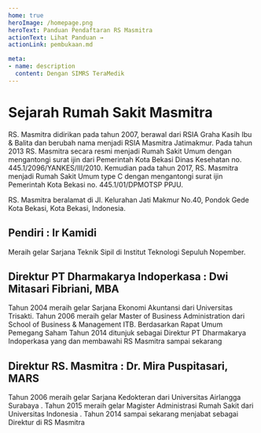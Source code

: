 ```yaml
---
home: true
heroImage: /homepage.png
heroText: Panduan Pendaftaran RS Masmitra
actionText: Lihat Panduan →
actionLink: pembukaan.md

meta:
- name: description
  content: Dengan SIMRS TeraMedik
---
```


# Sejarah Rumah Sakit Masmitra

RS. Masmitra didirikan pada tahun 2007, berawal dari RSIA Graha Kasih Ibu & Balita dan berubah nama menjadi RSIA Masmitra Jatimakmur. Pada tahun 2013 RS. Masmitra secara resmi menjadi Rumah Sakit Umum dengan mengantongi surat ijin dari Pemerintah Kota Bekasi Dinas Kesehatan no. 445.1/2096/YANKES/III/2010. Kemudian pada tahun 2017, RS. Masmitra menjadi Rumah Sakit Umum type C dengan mengantongi surat ijin Pemerintah Kota Bekasi no. 445.1/01/DPMOTSP PPJU.

RS. Masmitra beralamat di Jl. Kelurahan Jati Makmur No.40, Pondok Gede Kota Bekasi, Kota Bekasi, Indonesia.

## Pendiri : Ir Kamidi
Meraih gelar Sarjana Teknik Sipil di Institut Teknologi Sepuluh Nopember.

## Direktur PT Dharmakarya Indoperkasa : Dwi Mitasari Fibriani, MBA
Tahun 2004 meraih gelar Sarjana Ekonomi Akuntansi dari Universitas Trisakti. Tahun 2006 meraih gelar Master of Business Administration dari School of Business & Management ITB.  Berdasarkan Rapat Umum Pemegang Saham Tahun 2014 ditunjuk sebagai Direktur PT Dharmakarya Indoperkasa yang dan membawahi RS Masmitra sampai sekarang

## Direktur RS. Masmitra : Dr. Mira Puspitasari, MARS
Tahun 2006 meraih gelar Sarjana Kedokteran dari Universitas Airlangga Surabaya . Tahun 2015 meraih gelar Magister Administrasi Rumah Sakit dari Universitas Indonesia .  Tahun 2014 sampai sekarang menjabat sebagai Direktur di RS Masmitra
